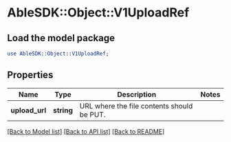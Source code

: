 # AbleSDK::Object::V1UploadRef

## Load the model package
```perl
use AbleSDK::Object::V1UploadRef;
```

## Properties
Name | Type | Description | Notes
------------ | ------------- | ------------- | -------------
**upload_url** | **string** | URL where the file contents should be PUT. | 

[[Back to Model list]](../README.md#documentation-for-models) [[Back to API list]](../README.md#documentation-for-api-endpoints) [[Back to README]](../README.md)


